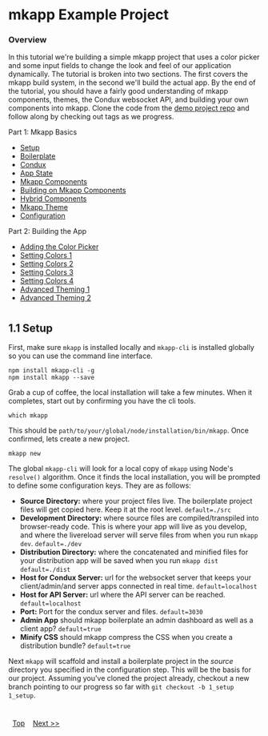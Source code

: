 # mkapp Example Project

### Overview

In this tutorial we're building a simple mkapp project that uses a color picker and some input fields to change the look and feel of our application dynamically. The tutorial is broken into two sections. The first covers the mkapp build system, in the second we'll build the actual app. By the end of the tutorial, you should have a fairly good understanding of mkapp components, themes, the Condux websocket API, and building your own components into mkapp. Clone the code from the [demo project repo](https://github.com/epferrari/mkapp-demo.git) and follow along by checking out tags as we progress.

Part 1: Mkapp Basics

- [Setup](./1.1-setup.md#content)
- [Boilerplate](./1.2-boilerplate.md#content)
- [Condux](./1.3-condux-intro.md#content)
- [App State](./1.4-app-state.md#content)
- [Mkapp Components](./1.5-components.md#content)
- [Building on Mkapp Components](./1.6-compositing.md#content)
- [Hybrid Components](./1.7-hybrid-components.md#content)
- [Mkapp Theme](./1.8-mkapp-theme.md#content)
- [Configuration](./1.9-mkapp-config/md#content)

Part 2: Building the App

- [Adding the Color Picker](./2.1-color-picker.md#content)
- [Setting Colors 1](./2.2-setting-colors-1.md#content)
- [Setting Colors 2](./2.3-setting-colors-2.md#content)
- [Setting Colors 3](./2.4-setting-colors-3.md#content)
- [Setting Colors 4](./2.5-setting-colors-4.md#content)
- [Advanced Theming 1](./2.6-advanced-theming-1.md#content)
- [Advanced Theming 2](./2.7-advanced-theming-2.md#content)

# 

<a name="content"></a>
## 1.1 Setup

First, make sure `mkapp` is installed locally and `mkapp-cli` is installed globally so you can use the command line interface.

	npm install mkapp-cli -g
	npm install mkapp --save

Grab a cup of coffee, the local installation will take a few minutes. When it completes, start out by confirming you have the cli tools.

	which mkapp

This should be `path/to/your/global/node/installation/bin/mkapp`. Once confirmed, lets create a new project.

	mkapp new

The global `mkapp-cli` will look for a local copy of `mkapp` using Node's `resolve()` algorithm. Once it finds the local installation, you
will be prompted to define some configuration keys. They are as follows:

- **Source Directory:** where your project files live. The boilerplate project files will get copied here. Keep it at the root level. `default=./src`
- **Development Directory:** where source files are compiled/transpiled into browser-ready code. This is where your app will live as you develop, and where the livereload server will serve files from when you run `mkapp dev`. `default=./dev`
- **Distribution Directory:** where the concatenated and minified files for your distribution app will be saved when you run `mkapp dist` `default=./dist`
- **Host for Condux Server:** url for the websocket server that keeps your client/admin/and server apps connected in real time. `default=localhost`
- **Host for API Server:** url where the API server can be reached. `default=localhost`
- **Port:** Port for the condux server and files. `default=3030`
- **Admin App** should mkapp boilerplate an admin dashboard as well as a client app? `default=true`
- **Minify CSS** should mkapp compress the CSS when you create a distribution bundle? `default=true`

Next `mkapp` will scaffold and install a boilerplate project in the *source* directory you specified in the configuration step. This will be the basis for our project.
Assuming you've cloned the project already, checkout a new branch pointing to our progress so far with `git checkout -b 1_setup 1_setup`.


# 

<a href="#top" style="display:inline-block; padding:0 8px; text-align:left; float:left;">Top</a><a href="./1.2-boilerplate.md#content" style="display:inline-block; padding:0 8px; text-align:right; float:left;" > Next >> </a>


